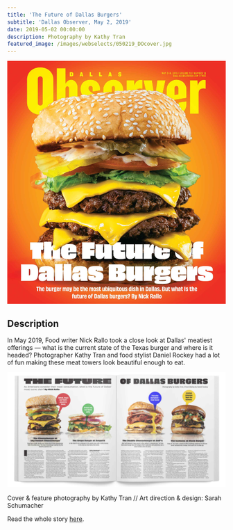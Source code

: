 ```yaml
---
title: 'The Future of Dallas Burgers'
subtitle: 'Dallas Observer, May 2, 2019'
date: 2019-05-02 00:00:00
description: Photography by Kathy Tran
featured_image: /images/webselects/050219_DOcover.jpg
---
```


![](/images/webselects/050219_DOcover.jpg)

## Description

In May 2019, Food writer Nick Rallo took a close look at Dallas' meatiest offerings — what is the current state of the Texas burger and where is it headed? Photographer Kathy Tran and food stylist Daniel Rockey had a lot of fun making these meat towers look beautiful enough to eat.  

![](/images/webselects/hamburgrspread.jpg)

Cover & feature photography by Kathy Tran // Art direction & design: Sarah Schumacher

Read the whole story [here](https://www.dallasobserver.com/restaurants/the-future-of-dallas-burgers-looks-green-and-maybe-even-meatless-11649115). 

